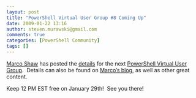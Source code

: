```yaml
---
layout: post
title: "PowerShell Virtual User Group #8 Coming Up"
date: 2009-01-22 13:16
author: steven.murawski@gmail.com
comments: true
categories: [PowerShell Community]
tags: []
---
```



<a href="https://mvp.support.microsoft.com/profile/Marco.Shaw" target="_blank">Marco Shaw</a> has posted the <a href="http://marcoshaw.blogspot.com/2009/01/windows-powershell-virtual-user-group.html" target="_blank">details</a> for the next <a href="http://www.systemcenterusergroup.org/blogs/wpvug/" target="_blank">PowerShell Virtual User Group</a>.&#160; Details can also be found on <a href="http://marcoshaw.blogspot.com/" target="_blank">Marco’s blog</a>, as well as other great content.



Keep 12 PM EST free on January 29th!&#160; See you there!

